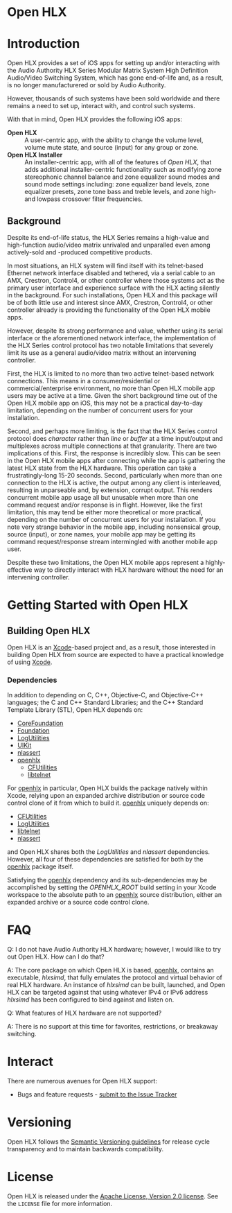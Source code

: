 Open HLX
========

# Introduction

Open HLX provides a set of iOS apps for setting up and/or interacting
with the Audio Authority HLX Series Modular Matrix System High
Definition Audio/Video Switching System, which has gone end-of-life
and, as a result, is no longer manufacturered or sold by Audio
Authority.

However, thousands of such systems have been sold worldwide and there
remains a need to set up, interact with, and control such systems.

With that in mind, Open HLX provides the following iOS apps:

  <dl>
      <dt><strong>Open HLX</strong></dt>
      <dd>A user-centric app, with the ability to change the volume
          level, volume mute state, and source (input) for any group
          or zone.</dd>
      <dt><strong>Open HLX Installer</strong></dt>
      <dd>An installer-centric app, with all of the features of
          <em>Open HLX</em>, that adds additional installer-centric
          functionality such as modifying zone stereophonic channel
          balance and zone equalizer sound modes and sound mode
          settings including: zone equalizer band levels, zone
          equalizer presets, zone tone bass and treble levels, and
          zone high- and lowpass crossover filter frequencies.</dd>
  </dl>

## Background

Despite its end-of-life status, the HLX Series remains a high-value
and high-function audio/video matrix unrivaled and unparalled even
among actively-sold and -produced competitive products.

In most situations, an HLX system will find itself with its
telnet-based Ethernet network interface disabled and tethered, via a
serial cable to an AMX, Crestron, Control4, or other controller where
those systems act as the primary user interface and experience surface
with the HLX acting silently in the background. For such
installations, Open HLX and this package will be of both little use
and interest since AMX, Crestron, Control4, or other controller
already is providing the functionality of the Open HLX mobile apps.

However, despite its strong performance and value, whether using its
serial interface or the aforementioned network interface, the
implementation of the HLX Series control protocol has two notable
limitations that severely limit its use as a general audio/video
matrix without an intervening controller.

First, the HLX is limited to no more than two active telnet-based
network connections. This means in a consumer/residential or
commercial/enterprise environment, no more than Open HLX mobile app
users may be active at a time. Given the short background time out of
the Open HLX mobile app on iOS, this may not be a practical day-to-day
limitation, depending on the number of concurrent users for your
installation.

Second, and perhaps more limiting, is the fact that the HLX Series
control protocol does *character* rather than *line* or *buffer* at a
time input/output and multiplexes across multiple connections at that
granularity. There are two implications of this. First, the response
is incredibly slow. This can be seen in the Open HLX mobile apps after
connecting while the app is gathering the latest HLX state from the
HLX hardware. This operation can take a frustratingly-long 15-20
seconds. Second, particularly when more than one connection to the HLX
is active, the output among any client is interleaved, resulting in
unparseable and, by extension, corrupt output. This renders concurrent
mobile app usage all but unusable when more than one command request
and/or response is in flight. However, like the first limitation, this
may tend be either more theoretical or more practical, depending on
the number of concurrent users for your installation. If you note very
strange behavior in the mobile app, including nonsensical group,
source (input), or zone names, your mobile app may be getting its
command request/response stream intermingled with another mobile app
user.

Despite these two limitations, the Open HLX mobile apps represent a
highly-effective way to directly interact with HLX hardware without
the need for an intervening controller.

# Getting Started with Open HLX

## Building Open HLX

Open HLX is an [Xcode](https://developer.apple.com/documentation/xcode)-based
project and, as a result, those interested in building Open HLX from source
are expected to have a practical knowledge of using
[Xcode](https://developer.apple.com/documentation/xcode).

### Dependencies

In addition to depending on C, C++, Objective-C, and Objective-C++
languages; the C and C++ Standard Libraries; and the C++ Standard
Template Library (STL), Open HLX depends on:

  * [CoreFoundation](https://developer.apple.com/documentation/corefoundation)
  * [Foundation](https://developer.apple.com/documentation/foundation)
  * [LogUtilities](https://github.com/Nuovations/LogUtilities)
  * [UIKit](https://developer.apple.com/documentation/uikit)
  * [nlassert](https://github.com/nestlabs/nlassert)
  * [openhlx](https://github.com/gerickson/openhlx)
    - [CFUtilities](https://github.com/Nuovations/CFUtilities)
    - [libtelnet](https://github.com/seanmiddleditch/libtelnet)

For [openhlx](https://github.com/gerickson/openhlx) in particular,
Open HLX builds the package natively within Xcode, relying upon an
expanded archive distribution or source code control clone of it from
which to build it. [openhlx](https://github.com/gerickson/openhlx)
uniquely depends on:

  * [CFUtilities](https://github.com/Nuovations/CFUtilities)
  * [LogUtilities](https://github.com/Nuovations/LogUtilities)
  * [libtelnet](https://github.com/seanmiddleditch/libtelnet)
  * [nlassert](https://github.com/nestlabs/nlassert)

and Open HLX shares both the _LogUtilities_ and _nlassert_ dependencies.
However, all four of these dependencies are satisfied for both by the
[openhlx](https://github.com/gerickson/openhlx) package itself.

Satisfying the [openhlx](https://github.com/gerickson/openhlx) dependency and
its sub-dependencies may be accomplished by setting the _OPENHLX_ROOT_ build
setting in your Xcode workspace to the absolute path to an
[openhlx](https://github.com/gerickson/openhlx) source distribution, either an
expanded archive or a source code control clone.

# FAQ

Q: I do not have Audio Authority HLX hardware; however, I would like to
   try out Open HLX. How can I do that?

A: The core package on which Open HLX is based,
   [openhlx](https://github.com/gerickson/openhlx), contains an executable,
   _hlxsimd_, that fully emulates the protocol and virtual behavior of
   real HLX hardware. An instance of _hlxsimd_ can be built, launched,
   and Open HLX can be targeted against that using whatever IPv4 or IPv6
   address _hlxsimd_ has been configured to bind against and listen on.

Q: What features of HLX hardware are not supported?

A: There is no support at this time for favorites, restrictions, or
   breakaway switching.

# Interact

There are numerous avenues for Open HLX support:

  * Bugs and feature requests - [submit to the Issue Tracker](https://github.com/gerickson/openhlx-ios/issues)

# Versioning

Open HLX follows the [Semantic Versioning guidelines](http://semver.org/)
for release cycle transparency and to maintain backwards compatibility.

# License

Open HLX is released under the [Apache License, Version 2.0 license](https://opensource.org/licenses/Apache-2.0).
See the `LICENSE` file for more information.
